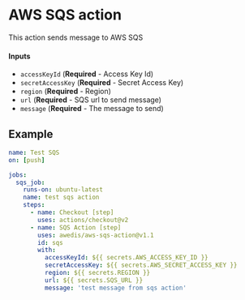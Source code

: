 # AWS SQS action
This action sends message to AWS SQS

#### Inputs
  * `accessKeyId` (**Required** - Access Key Id)
  * `secretAccessKey` (**Required** - Secret Access Key)
  * `region` (**Required** - Region)
  * `url` (**Required** - SQS url to send message)
  * `message` (**Required** - The message to send)

## Example
```yaml
name: Test SQS
on: [push]

jobs:
  sqs_job:
    runs-on: ubuntu-latest
    name: test sqs action
    steps:
      - name: Checkout [step]
        uses: actions/checkout@v2
      - name: SQS Action [step]
        uses: awedis/aws-sqs-action@v1.1
        id: sqs
        with:
          accessKeyId: ${{ secrets.AWS_ACCESS_KEY_ID }}
          secretAccessKey: ${{ secrets.AWS_SECRET_ACCESS_KEY }}
          region: ${{ secrets.REGION }}
          url: ${{ secrets.SQS_URL }}
          message: 'test message from sqs action'
```